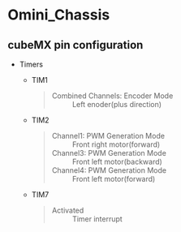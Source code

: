 # Omini_Chassis

## cubeMX pin configuration
* Timers
  * TIM1
    > <dl>
    >  <dt>Combined Channels: Encoder Mode</dt>
    >  <dd>Left enoder(plus direction)</dd>
    > </dl>
      
  * TIM2
    > <dl>
    >  <dt>Channel1: PWM Generation Mode</dt>
    >  <dd>Front right motor(forward)</dd>
    >
    >  <dt>Channel3: PWM Generation Mode</dt>
    >  <dd>Front left motor(backward)</dd>
    >
    >  <dt>Channel4: PWM Generation Mode</dt>
    >  <dd>Front left motor(forward)</dd>
    > </dl>
      
  * TIM7
    > <dl>
    >  <dt>Activated</dt>
    >  <dd>Timer interrupt</dd>
    > </dl>
